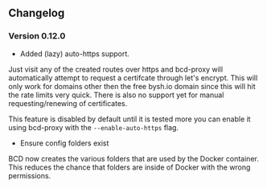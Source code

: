 ## Changelog

### Version 0.12.0

- Added (lazy) auto-https support.

Just visit any of the created routes over https and bcd-proxy will automatically attempt to request a certifcate through let's encrypt. This will only work for domains other then the free bysh.io domain since this will hit the rate limits very quick. There is also no support yet for manual requesting/renewing of certificates.

This feature is disabled by default until it is tested more you can enable it using bcd-proxy with the `--enable-auto-https` flag.

- Ensure config folders exist

BCD now creates the various folders that are used by the Docker container. This reduces the chance that folders are inside of Docker with the wrong permissions.

